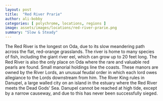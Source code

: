 ```yaml
---
layout: post
title:  "Red River Prarie"
author: ali-bobby
categories: [ polychrome, locations, regions ]
image: assets/images/locations/red-river-prarie.png
summary: "Slow & Steady"
---
```


The Red River is the longest on Oda, due to its slow meandering path across the flat, red-orange grasslands. The river is home to many species of fish, including the giant river eel, which can grow up to 20 feet long. The Red River is also the only place on Oda where the rare and valuable red pearls are found. Small manorial holdings line the coasts. These manors are owned by the River Lords, an unusual feudal order in which each lord owes allegiance to the Lords downstream from him. The River King rules in Danupel, a large walled city on an island in the estuary where the Red River meets the Dead Gods’ Sea. Danupel cannot be reached at high tide, except by a narrow causeway, and due to this has never been successfully sieged.
